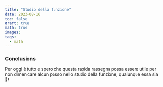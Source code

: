 ```yaml
---
title: "Studio della funzione"
date: 2023-08-16
toc: false
draft: true
math: true
images:
tags:
  - math
---
```



### Conclusions
Per oggi è tutto e spero che questa rapida rassegna possa essere utile per non dimenicare alcun passo nello studio della funzione, qualunque essa sia 🙂!